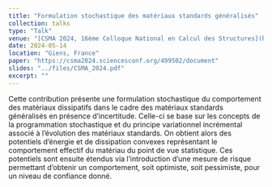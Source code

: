 ```yaml
---
title: "Formulation stochastique des matériaux standards généralisés"
collection: talks
type: "Talk"
venue: "[CSMA 2024, 16ème Colloque National en Calcul des Structures](https://csma2024.sciencesconf.org)"
date: 2024-05-14
location: "Giens, France"
paper: "https://csma2024.sciencesconf.org/499502/document"
slides: "../files/CSMA_2024.pdf"
excerpt: ""
---
```


Cette contribution présente une formulation stochastique du comportement des matériaux dissipatifs dans le cadre des matériaux standards généralisés en présence d’incertitude. Celle-ci se base sur les concepts de la programmation stochastique et du principe variationnel incrémental associé à l’évolution des matériaux standards. On obtient alors des potentiels d’énergie et de dissipation convexes représentant le comportement effectif du matériau du point de vue statistique. Ces potentiels sont ensuite étendus via l’introduction d’une mesure de risque permettant d’obtenir un comportement, soit optimiste, soit pessimiste, pour un niveau de confiance donné.